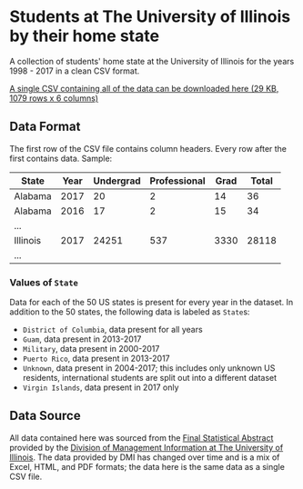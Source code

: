 # Students at The University of Illinois by their home state

A collection of students' home state at the University of Illinois for the years 1998 - 2017 in a clean CSV format.

[A single CSV containing all of the data can be downloaded here (29 KB, 1079 rows x 6 columns)][CSV_Download]

[CSV_Download]: https://raw.githubusercontent.com/wadefagen/Students-by-State-at-UIUC/master/students-by-state-uiuc.csv


## Data Format

The first row of the CSV file contains column headers.  Every row after the first contains data.  Sample:

| State | Year | Undergrad | Professional | Grad | Total |
| ----- | ---- | --------- | ------------ | ---- | ----- |
| Alabama | 2017 | 20 | 2 | 14 | 36 |
| Alabama | 2016 | 17 | 2 | 15 | 34 |
| ... |
| Illinois | 2017 | 24251 | 537 | 3330 | 28118 |
| ... |

### Values of `State`

Data for each of the 50 US states is present for every year in the dataset.  In addition to the 50 states, the following data is labeled as `State`s:

- `District of Columbia`, data present for all years
- `Guam`, data present in 2013-2017
- `Military`, data present in 2000-2017
- `Puerto Rico`, data present in 2013-2017
- `Unknown`, data present in 2004-2017; this includes only unknown US residents, international students are split out into a different dataset
- `Virgin Islands`, data present in 2017 only


## Data Source

All data contained here was sourced from the [Final Statistical Abstract][DMI_FSA] provided by the [Division of Management Information at The University of Illinois][DMI].  The data provided by DMI has changed over time and is a mix of Excel, HTML, and PDF formats; the data here is the same data as a single CSV file.

[DMI]: http://dmi.illinois.edu/
[DMI_FSA]: http://dmi.illinois.edu/stuenr/#abstract
